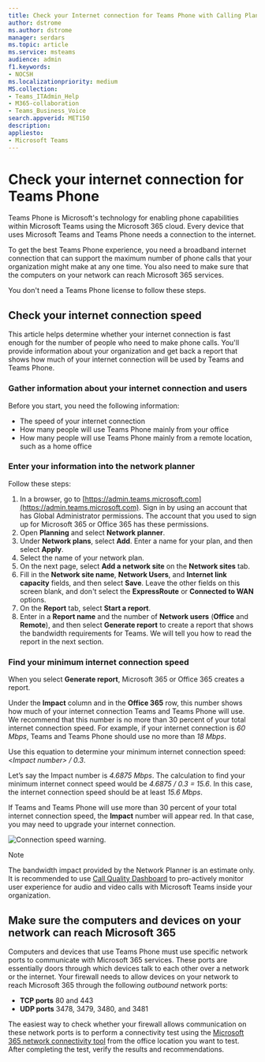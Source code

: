 ```yaml
---
title: Check your Internet connection for Teams Phone with Calling Plan
author: dstrome 
ms.author: dstrome
manager: serdars
ms.topic: article
ms.service: msteams
audience: admin
f1.keywords:
- NOCSH
ms.localizationpriority: medium
MS.collection: 
- Teams_ITAdmin_Help
- M365-collaboration
- Teams_Business_Voice
search.appverid: MET150
description: 
appliesto: 
- Microsoft Teams
---
```


# Check your internet connection for Teams Phone

Teams Phone is Microsoft's technology for enabling phone capabilities within Microsoft Teams using the Microsoft 365 cloud. Every device that uses Microsoft Teams and Teams Phone needs a connection to the internet.

To get the best Teams Phone experience, you need a broadband internet connection that can support the maximum number of phone calls that your organization might make at any one time. You also need to make sure that the computers on your network can reach Microsoft 365 services.

You don't need a Teams Phone license to follow these steps.

## Check your internet connection speed

This article helps determine whether your internet connection is fast enough for the number of people who need to make phone calls. You'll provide information about your organization and get back a report that shows how much of your internet connection will be used by Teams and Teams Phone.

### Gather information about your internet connection and users

Before you start, you need the following information:

* The speed of your internet connection
* How many people will use Teams Phone mainly from your office
* How many people will use Teams Phone mainly from a remote location, such as a home office

### Enter your information into the network planner

Follow these steps:

1. In a browser, go to [https://admin.teams.microsoft.com](https://admin.teams.microsoft.com). Sign in by using an account that has Global Administrator permissions. The account that you used to sign up for Microsoft 365 or Office 365 has these permissions.
2. Open **Planning** and select **Network planner**.
3. Under **Network plans**, select **Add**. Enter a name for your plan, and then select **Apply**.
4. Select the name of your network plan.
5. On the next page, select **Add a network site** on the **Network sites** tab.
6. Fill in the **Network site name**, **Network Users**, and **Internet link capacity** fields, and then select **Save**. Leave the other fields on this screen blank, and don't select the **ExpressRoute** or **Connected to WAN** options.
7. On the **Report** tab, select **Start a report**.
8. Enter in a **Report name** and the number of **Network users** (**Office** and **Remote**), and then select **Generate report** to create a report that shows the bandwidth requirements for Teams. We will tell you how to read the report in the next section.

### Find your minimum internet connection speed

When you select **Generate report**, Microsoft 365 or Office 365 creates a report.

Under the **Impact** column and in the **Office 365** row, this number shows how much of your internet connection Teams and Teams Phone will use. We recommend that this number is no more than 30 percent of your total internet connection speed. For example, if your internet connection is *60 Mbps*, Teams and Teams Phone should use no more than *18 Mbps*.

Use this equation to determine your minimum internet connection speed: <*Impact number> / 0.3*.  

Let’s say the Impact number is *4.6875 Mbps*. The calculation to find your minimum internet connect speed would be *4.6875 / 0.3 = 15.6*. In this case, the internet connection speed should be at least *15.6 Mbps*.

If Teams and Teams Phone will use more than 30 percent of your total internet connection speed, the **Impact** number will appear red. In that case, you may need to upgrade your internet connection.

![Connection speed warning.](../media/network-planner-report-speed-warning.png)

>[!NOTE]
> The bandwidth impact provided by the Network Planner is an estimate only. It is recommended to use [Call Quality Dashboard](../cqd-what-is-call-quality-dashboard.md) to pro-actively monitor user experience for audio and video calls with Microsoft Teams inside your organization.

## Make sure the computers and devices on your network can reach Microsoft 365

Computers and devices that use Teams Phone must use specific network ports to communicate with Microsoft 365 services. These ports are essentially doors through which devices talk to each other over a network or the internet. Your firewall needs to allow devices on your network to reach Microsoft 365 through the following *outbound* network ports:

* **TCP ports** 80 and 443
* **UDP ports** 3478, 3479, 3480, and 3481

The easiest way to check whether your firewall allows communication on these network ports is to perform a connectivity test using the [Microsoft 365 network connectivity tool](/microsoft-365/enterprise/office-365-network-mac-perf-onboarding-tool) from the office location you want to test. After completing the test, verify the results and recommendations.
